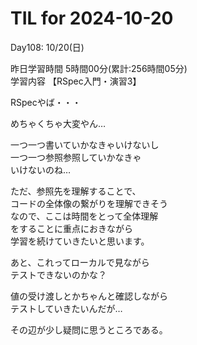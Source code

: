 # TIL for 2024-10-20

Day108: 10/20(日)  
  
昨日学習時間 5時間00分(累計:256時間05分)  
学習内容 【RSpec入門・演習3】  

RSpecやば・・・  

めちゃくちゃ大変やん…

一つ一つ書いていかなきゃいけないし  
一つ一つ参照参照していかなきゃ  
いけないのね…  

ただ、参照先を理解することで、  
コードの全体像の繋がりを理解できそう  
なので、ここは時間をとって全体理解  
をすることに重点におきながら  
学習を続けていきたいと思います。  

あと、これってローカルで見ながら  
テストできないのかな？  

値の受け渡しとかちゃんと確認しながら  
テストしていきたいんだが…  

その辺が少し疑問に思うところである。  